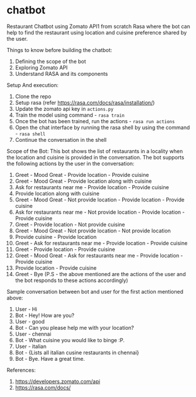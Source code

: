 # chatbot

Restaurant Chatbot using Zomato API1 from scratch Rasa where the bot can help to find the restaurant using location and cuisine preference shared by the user.

Things to know before building the chatbot:
1. Defining the scope of the bot 
2. Exploring Zomato API 
3. Understand RASA and its components 

Setup And execution:
1. Clone the repo
2. Setup rasa (refer https://rasa.com/docs/rasa/installation/)
3. Update the zomato api key in `actions.py` 
4. Train the model using command - `rasa train`
5. Once the bot has been trained, run the actions - `rasa run actions`
6. Open the chat interface by running the rasa shell by using the command -  `rasa shell`
7. Continue the conversation in the shell

Scope of the Bot:
This bot shows the list of restaurants in a locality when the location and cuisine is provided in the conversation.
The bot supports the following actions by the user in the conversation:

1. Greet - Mood Great - Provide location -  Provide cuisine
2. Greet - Mood Great - Provide location along with cuisine
3. Ask for restaurants near me - Provide location - Provide cuisine
4. Provide location along with cuisine
5. Greet - Mood Great - Not provide location - Provide location - Provide cuisine
6. Ask for restaurants near me - Not provide location - Provide location - Provide cuisine
7. Greet - Provide location - Not provide cuisine
8. Greet - Mood Great - Not provide location - Not provide location
9. Provide cuisine - Provide location
10. Greet - Ask for restaurants near me - Provide location - Provide cuisine
11. Greet - Provide location - Provide cuisine
12. Greet - Mood Great - Ask for restaurants near me - Provide location - Provide cuisine
13. Provide location - Provide cuisine
14. Greet - Bye
(P.S - the above mentioned are the actions of the user and the bot responds to these actions accordingly)

Sample conversation between bot and user for the first action mentioned above:
1. User - Hi
2. Bot - Hey! How are you?
3. User - good
4. Bot - Can you please help me with your location?
5. User - chennai
6. Bot - What cuisine you would like to binge :P.
7. User - italian
8. Bot - {Lists all italian cusine restaurants in chennai}
9. Bot - Bye. Have a great time.

References:
1. https://developers.zomato.com/api
2. https://rasa.com/docs/

